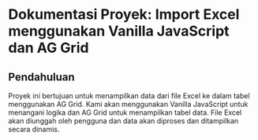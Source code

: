 # Dokumentasi Proyek: Import Excel menggunakan Vanilla JavaScript dan AG Grid

## Pendahuluan
Proyek ini bertujuan untuk menampilkan data dari file Excel ke dalam tabel menggunakan AG Grid. Kami akan menggunakan Vanilla JavaScript untuk menangani logika dan AG Grid untuk menampilkan tabel data. File Excel akan diunggah oleh pengguna dan data akan diproses dan ditampilkan secara dinamis.